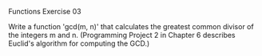 Functions Exercise 03

Write a function 'gcd(m, n)' that calculates the greatest common divisor of the integers m and n. (Programming Project 2 in Chapter 6 describes Euclid's algorithm for computing the GCD.)
